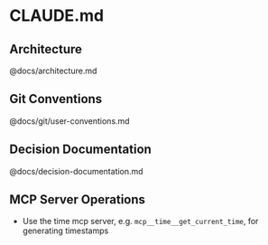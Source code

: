 # CLAUDE.md

## Architecture

@docs/architecture.md

## Git Conventions

@docs/git/user-conventions.md

## Decision Documentation

@docs/decision-documentation.md

## MCP Server Operations

- Use the time mcp server, e.g. `mcp__time__get_current_time`, for generating timestamps
